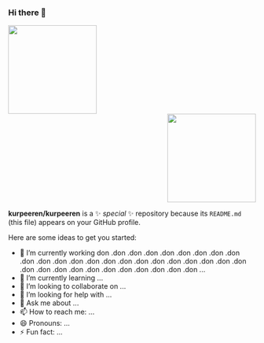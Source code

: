 ### Hi there 👋
<p align="center">
      <div align="left">
      <img height="180em" src="https://github-readme-stats.vercel.app/api?username=kurpeeren&theme=tokyonight&show_icons=true&count_private=true)"/></div>
      <div align="right">
      <img height="180em" src="https://github-readme-stats-eight-theta.vercel.app/api/top-langs/?username=kurpeeren&layout=compact&langs_count=8&theme=tokyonight"/></div>
</p>

**kurpeeren/kurpeeren** is a ✨ _special_ ✨ repository because its `README.md` (this file) appears on your GitHub profile.

Here are some ideas to get you started:

- 🔭 I’m currently working don .don .don .don .don .don .don .don .don .don .don .don .don .don .don .don .don .don .don .don .don .don .don .don .don .don .don .don .don .don .don .don .don .don ...
- 🌱 I’m currently learning ...
- 👯 I’m looking to collaborate on ...
- 🤔 I’m looking for help with ...
- 💬 Ask me about ...
- 📫 How to reach me: ...
- 😄 Pronouns: ...
- ⚡ Fun fact: ...

